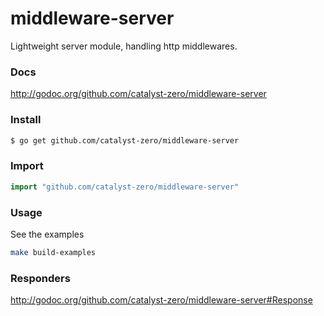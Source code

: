 # middleware-server
Lightweight server module, handling http middlewares.

### Docs
http://godoc.org/github.com/catalyst-zero/middleware-server

### Install
```bash
$ go get github.com/catalyst-zero/middleware-server
```

### Import
```go
import "github.com/catalyst-zero/middleware-server"
```

### Usage
See the examples
```bash
make build-examples
```

### Responders
http://godoc.org/github.com/catalyst-zero/middleware-server#Response
